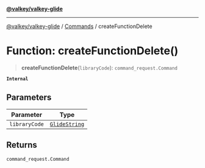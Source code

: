[**@valkey/valkey-glide**](../../README.md)

***

[@valkey/valkey-glide](../../modules.md) / [Commands](../README.md) / createFunctionDelete

# Function: createFunctionDelete()

> **createFunctionDelete**(`libraryCode`): `command_request.Command`

**`Internal`**

## Parameters

| Parameter | Type |
| ------ | ------ |
| `libraryCode` | [`GlideString`](../../BaseClient/type-aliases/GlideString.md) |

## Returns

`command_request.Command`
